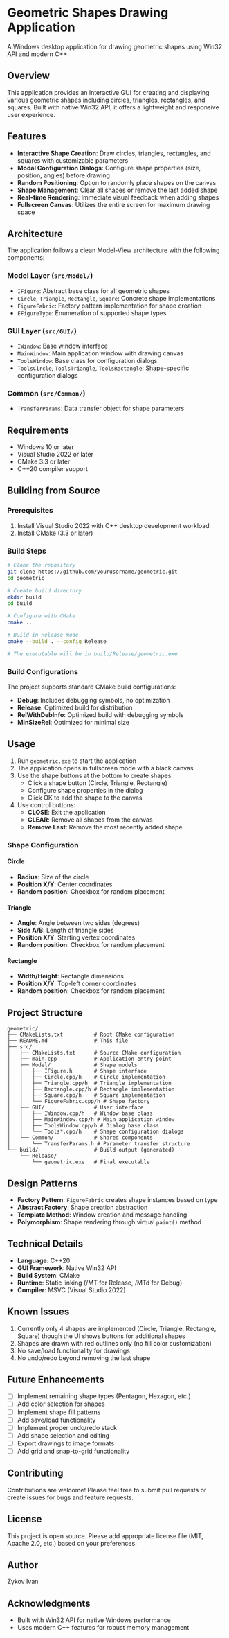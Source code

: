 # Geometric Shapes Drawing Application

A Windows desktop application for drawing geometric shapes using Win32 API and modern C++.

## Overview

This application provides an interactive GUI for creating and displaying various geometric shapes including circles, triangles, rectangles, and squares. Built with native Win32 API, it offers a lightweight and responsive user experience.

## Features

- **Interactive Shape Creation**: Draw circles, triangles, rectangles, and squares with customizable parameters
- **Modal Configuration Dialogs**: Configure shape properties (size, position, angles) before drawing
- **Random Positioning**: Option to randomly place shapes on the canvas
- **Shape Management**: Clear all shapes or remove the last added shape
- **Real-time Rendering**: Immediate visual feedback when adding shapes
- **Fullscreen Canvas**: Utilizes the entire screen for maximum drawing space

## Architecture

The application follows a clean Model-View architecture with the following components:

### Model Layer (`src/Model/`)
- `IFigure`: Abstract base class for all geometric shapes
- `Circle`, `Triangle`, `Rectangle`, `Square`: Concrete shape implementations
- `FigureFabric`: Factory pattern implementation for shape creation
- `EFigureType`: Enumeration of supported shape types

### GUI Layer (`src/GUI/`)
- `IWindow`: Base window interface
- `MainWindow`: Main application window with drawing canvas
- `ToolsWindow`: Base class for configuration dialogs
- `ToolsCircle`, `ToolsTriangle`, `ToolsRectangle`: Shape-specific configuration dialogs

### Common (`src/Common/`)
- `TransferParams`: Data transfer object for shape parameters

## Requirements

- Windows 10 or later
- Visual Studio 2022 or later
- CMake 3.3 or later
- C++20 compiler support

## Building from Source

### Prerequisites

1. Install Visual Studio 2022 with C++ desktop development workload
2. Install CMake (3.3 or later)

### Build Steps

```bash
# Clone the repository
git clone https://github.com/yourusername/geometric.git
cd geometric

# Create build directory
mkdir build
cd build

# Configure with CMake
cmake ..

# Build in Release mode
cmake --build . --config Release

# The executable will be in build/Release/geometric.exe
```

### Build Configurations

The project supports standard CMake build configurations:
- **Debug**: Includes debugging symbols, no optimization
- **Release**: Optimized build for distribution
- **RelWithDebInfo**: Optimized build with debugging symbols
- **MinSizeRel**: Optimized for minimal size

## Usage

1. Run `geometric.exe` to start the application
2. The application opens in fullscreen mode with a black canvas
3. Use the shape buttons at the bottom to create shapes:
   - Click a shape button (Circle, Triangle, Rectangle)
   - Configure shape properties in the dialog
   - Click OK to add the shape to the canvas
4. Use control buttons:
   - **CLOSE**: Exit the application
   - **CLEAR**: Remove all shapes from the canvas
   - **Remove Last**: Remove the most recently added shape

### Shape Configuration

#### Circle
- **Radius**: Size of the circle
- **Position X/Y**: Center coordinates
- **Random position**: Checkbox for random placement

#### Triangle
- **Angle**: Angle between two sides (degrees)
- **Side A/B**: Length of triangle sides
- **Position X/Y**: Starting vertex coordinates
- **Random position**: Checkbox for random placement

#### Rectangle
- **Width/Height**: Rectangle dimensions
- **Position X/Y**: Top-left corner coordinates
- **Random position**: Checkbox for random placement

## Project Structure

```
geometric/
├── CMakeLists.txt          # Root CMake configuration
├── README.md               # This file
├── src/
│   ├── CMakeLists.txt      # Source CMake configuration
│   ├── main.cpp            # Application entry point
│   ├── Model/              # Shape models
│   │   ├── IFigure.h       # Shape interface
│   │   ├── Circle.cpp/h    # Circle implementation
│   │   ├── Triangle.cpp/h  # Triangle implementation
│   │   ├── Rectangle.cpp/h # Rectangle implementation
│   │   ├── Square.cpp/h    # Square implementation
│   │   └── FigureFabric.cpp/h # Shape factory
│   ├── GUI/                # User interface
│   │   ├── IWindow.cpp/h   # Window base class
│   │   ├── MainWindow.cpp/h # Main application window
│   │   ├── ToolsWindow.cpp/h # Dialog base class
│   │   └── Tools*.cpp/h    # Shape configuration dialogs
│   └── Common/             # Shared components
│       └── TransferParams.h # Parameter transfer structure
└── build/                  # Build output (generated)
    └── Release/
        └── geometric.exe   # Final executable
```

## Design Patterns

- **Factory Pattern**: `FigureFabric` creates shape instances based on type
- **Abstract Factory**: Shape creation abstraction
- **Template Method**: Window creation and message handling
- **Polymorphism**: Shape rendering through virtual `paint()` method

## Technical Details

- **Language**: C++20
- **GUI Framework**: Native Win32 API
- **Build System**: CMake
- **Runtime**: Static linking (/MT for Release, /MTd for Debug)
- **Compiler**: MSVC (Visual Studio 2022)

## Known Issues

1. Currently only 4 shapes are implemented (Circle, Triangle, Rectangle, Square) though the UI shows buttons for additional shapes
2. Shapes are drawn with red outlines only (no fill color customization)
3. No save/load functionality for drawings
4. No undo/redo beyond removing the last shape

## Future Enhancements

- [ ] Implement remaining shape types (Pentagon, Hexagon, etc.)
- [ ] Add color selection for shapes
- [ ] Implement shape fill patterns
- [ ] Add save/load functionality
- [ ] Implement proper undo/redo stack
- [ ] Add shape selection and editing
- [ ] Export drawings to image formats
- [ ] Add grid and snap-to-grid functionality

## Contributing

Contributions are welcome! Please feel free to submit pull requests or create issues for bugs and feature requests.

## License

This project is open source. Please add appropriate license file (MIT, Apache 2.0, etc.) based on your preferences.

## Author

Zykov Ivan

## Acknowledgments

- Built with Win32 API for native Windows performance
- Uses modern C++ features for robust memory management